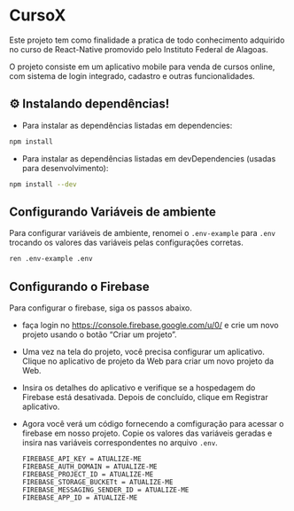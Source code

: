 # CursoX

Este projeto tem como finalidade a pratica de todo conhecimento adquirido no curso de React-Native promovido pelo Instituto Federal de Alagoas.

O projeto consiste em um aplicativo mobile para venda de cursos online, com sistema de login integrado, cadastro e outras funcionalidades. 


## ⚙ Instalando dependências!
* Para instalar as dependências listadas em dependencies:
``` bash
npm install
```
* Para instalar as dependências listadas em devDependencies (usadas para desenvolvimento):


``` bash
npm install --dev
```

## Configurando Variáveis de ambiente
Para configurar variáveis de ambiente, renomei o ``.env-example`` para ``.env`` trocando os valores das variáveis pelas configurações corretas.

``` bash
ren .env-example .env
```

## Configurando o Firebase
Para configurar o firebase, siga os passos abaixo.

* faça login no https://console.firebase.google.com/u/0/ e crie um novo projeto usando o botão “Criar um projeto”.

* Uma vez na tela do projeto, você precisa configurar um aplicativo. Clique no aplicativo de projeto da Web para criar um novo projeto da Web.

* Insira os detalhes do aplicativo e verifique se a hospedagem do Firebase está desativada. Depois de concluído, clique em Registrar aplicativo.

* Agora você verá um código fornecendo a comfiguração para acessar o firebase em nosso projeto. Copie os valores das variáveis geradas e insira nas variáveis correspondentes no arquivo ``.env``.
    ```
    FIREBASE_API_KEY = ATUALIZE-ME
    FIREBASE_AUTH_DOMAIN = ATUALIZE-ME
    FIREBASE_PROJECT_ID = ATUALIZE-ME
    FIREBASE_STORAGE_BUCKETt = ATUALIZE-ME
    FIREBASE_MESSAGING_SENDER_ID = ATUALIZE-ME
    FIREBASE_APP_ID = ATUALIZE-ME
    ```